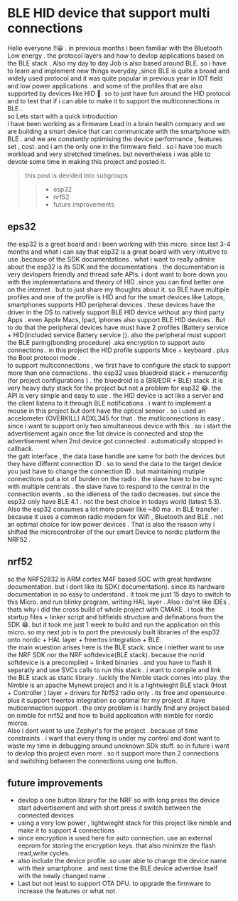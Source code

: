 # BLE HID device that support multi connections 

Hello everyone !!😀 . in previous months i been familiar with the Bluetooth Low energy . the protocol layers and how to devlop applications based on the BLE stack . Also my day to day Job is also based around BLE. so i have to learn and implement new things everyday ,since BLE is quite a broad and widely used protocol and it was quite popular in previous year in IOT field and low power applications . and some of the profiles that are also supported by devices like HID 🌝. so to just have fun around the HID protocol and to test that if i can able to make it to support the multiconnections in  BLE .
<br>
so Lets start with a quick introduction 
<br>
i have been  working as a firmware Lead in a brain health company and we are building a smart device that can communicate with the smartphone with BLE . and we are constantly optimising the device performance , features set , cost. and i am the only one in the firmware field . so i have too much workload and very stretched timelines. but nevertheless i was able to devote some time in making this project and posted it.

> this post is devided into subgroups
>> - esp32
>> - nrf52
>> - future improvements 

## eps32 
the esp32 is a great board and i been working with this micro. since last 3-4 months and what i can say that esp32 is a great board with very intuitive to use .because of the SDK documentations . what i want to really admire about the esp32 is its  SDK and the documentations . the documentation is very devlopers friendly and thread safe APIs. i dont want to bore down you with the implementations and theory of HID .since you can find better one on the internet . but to just share my thoughts about it. so BLE have multiple profiles and one of the profile is HID and for the smart devices like Latops, smartphones supports HID peripheral devices . these devices have the driver in the OS to natively support BLE HID device without any third party Apps . even Apple Macs, Ipad, iphones also support BLE HID devices . But to do that the peripheral devices have must have 2 profiles (Battery service + HID(included service Battery service )). also the peripheral must support the BLE paring(bonding procedure) .aka encryption to support auto connections . in this project the HID profile supports Mice + keyboard . plus the Boot protocol mode .
<br>
to support multiconnections , we first have to  configure the stack to support more than one connections . the esp32 uses bluedroid stack + menuconfig (for project configurations )  . the bluedroid is a (BR/EDR + BLE) stack .it is very heavy duty stack for the project but not a problem for esp32 😂. the API is very simple and easy to use . the HID device is act like a server and the client listens to it through BLE notifications . i want to implement a mouse in this project but dont have the optical sensor . so i used an accelometer (OVERKILL) ADXL345 for that . the mutliconnections is easy . since i want to support only two simultaneous device with this . so i start the advertisement again once the 1st device is connected and stop the advertisement when 2nd device got connected . automatically stopped in callback.
<br>
the gatt interface , the data base handle are same for both the devices but they have differnt connection ID . so to send the data to the target device you just have to change the connection ID . but maintaining mutiple connections put a lot of burden on the radio . the slave have to be in sync with multiple centrals . the slave have to respond to the central in the connection events . so the idleness of the radio decreases. but since the esp32 only have BLE 4.1 . not the best choice in todays world (latest 5.3). 
<br>
Also the esp32 consumes a lot more power like ~80 ma . in BLE transfer . because it uses a common radio modem for Wifi , Bluetooth and BLE . not an optimal choice for low power devices . That is also the reason why i shifted the microcontroller of the our  smart Device to nordic  platform the NRF52 .

## nrf52
so the NRF52832 is ARM cortex M4F based SOC with great hardware documentation. but i dont like its SDK( documentation). since its hardware documentation is so easy to understand . it took me just 15 days to switch to this Micro. and run blinky program, writing HAL layer . Also i do'nt like IDEs . thats why i did  the cross build  of whole project with CMAKE . i took the startup files + linker script and bitfields structure and definations from the SDK 😁. but it took me just 1 week to build and  run the application on this micro. so my next job is to port the previously built  libraries of the esp32 onto nordic + HAL layer + freertos integration + BLE.
<br>
the main wuestion arises here is the BLE stack. since i niether want  to use the NRF SDK  nor the NRF softdevice(BLE stack). because the norid softdevice is a precompiled + linked binaries . and you have to flash it separatly and use SVCs calls to run this stack . i want to compile and link the BLE stack as static library . luckily the Nimble stack comes into play. the Nimble is an apache Mynewt project and it is a lightwieght BLE stack (Host + Controller ) layer + drivers for Nrf52 radio only . its free and  opensource . plus it support freertos integration so optimal for my project .it have muticonnection support . the only problem is i hardly find any project based on nimble for nrf52 and how to build application with nimble for nordic micros. 
<br>
Also i dont want to use Zephyr's for the project . because of time constraints . i want that every thing is under my control and dont want to waste my time in debugging around unoknown SDk stuff. so in future i want to devlop this project even more . so it support more than 2 connections and switching between the connections using one button.


## future improvements
- devlop a one button library for the NRF so with long press the device start advertisement and with short press it switch between the connected devices
- using a very low power , lightwieght stack for this project like nimble and make it to support 4 connections 
- since encryption is used here for auto connection. use an external eeprom for storing the encryption keys. that also minimize the flash read,write cycles. 
- also include the device profile .so user able to change the device name with their smartphone . and next time the BLE device advertise itself with the newly changed name .
- Last but not least to support OTA DFU. to upgrade the firmware to increase the features or what not.
